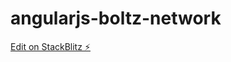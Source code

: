 # angularjs-boltz-network

[Edit on StackBlitz ⚡️](https://stackblitz.com/edit/angularjs-boltz-network)